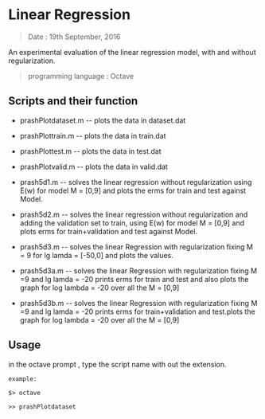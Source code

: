 # Linear Regression

> Date : 19th September, 2016

An experimental evaluation of the linear regression model, with and without regularization.

> programming language : Octave

## Scripts and their function

- prashPlotdataset.m 	-- plots the data in dataset.dat
- prashPlottrain.m	-- plots the data in train.dat
- prashPlottest.m		-- plots the data in test.dat
- prashPlotvalid.m	-- plots the data in valid.dat

- prash5d1.m		-- solves the linear regression without regularization using E(w) for model M = [0,9] 
			   and plots the erms for train and test against Model.
- prash5d2.m		-- solves the linear regression without regularization and adding the validation set to train,
		 	   using E(w) for model M = [0,9] and plots erms for train+validation and test against Model.
- prash5d3.m		-- solves the linear Regression with regularization fixing M = 9 for lg lamda = [-50,0] and plots the values.
- prash5d3a.m		-- solves the linear Regression with regularization fixing M =9 and lg lamda = -20 prints erms for train and test
			   and also plots the graph for log lambda = -20 over all the M = [0,9]
- prash5d3b.m		-- solves the linear Regression with regularization fixing M =9 and lg lamda = -20 prints erms for train+validation 
			   and test.plots the graph for log lambda = -20 over all the M = [0,9]

## Usage 

in the octave prompt , type the script name with out the extension.

```
example: 

$> octave

>> prashPlotdataset
```
